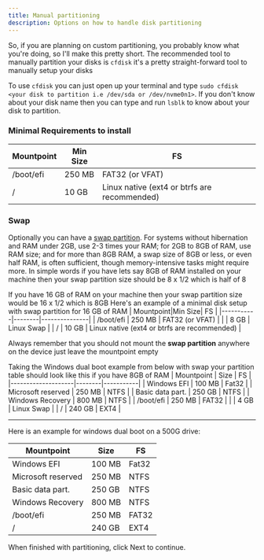 ```yaml
---
title: Manual partitioning
description: Options on how to handle disk partitioning
---
```


So, if you are planning on custom partitioning, you probably know what you're doing, so I'll make this pretty short.
The recommended tool to manually partition your disks is `cfdisk` it's a pretty straight-forward tool to manually setup your disks

To use `cfdisk` you can just open up your terminal and type `sudo cfdisk <your disk to partition i.e /dev/sda or /dev/nvme0n1>`.
If you don't know about your disk name then you can type and run `lsblk` to know about your disk to partition.

### Minimal Requirements to install

| Mountpoint|Min Size|      FS       |
|-----------|--------|---------------|
| /boot/efi | 250 MB |    FAT32 (or VFAT)      |
| /         |  10 GB | Linux native (ext4 or btrfs are recommended)  |

### Swap
Optionally you can have a [swap partition](https://wiki.archlinux.org/title/Swap).
For systems without hibernation and RAM under 2GB, use 2-3 times your RAM; for 2GB to 8GB of RAM, use RAM size; and for more than 8GB RAM, a swap size of 8GB or less, or even half RAM, is often sufficient, though memory-intensive tasks might require more.
In simple words if you have lets say 8GB of RAM installed on your machine then your swap partition size should be 8 x 1/2 which is half of 8

If you have 16 GB of RAM on your machine then your swap partition size would be 16 x 1/2 which is 8GB
Here's an example of a minimal disk setup with swap partition for 16 GB of RAM
| Mountpoint|Min Size|      FS       |
|-----------|--------|---------------|
| /boot/efi | 250 MB |    FAT32 (or VFAT)      |
|           | 8 GB   | Linux Swap |
| /         |  10 GB | Linux native (ext4 or btrfs are recommended)  |

Always remember that you should not mount the **swap partition** anywhere on the device just leave the mountpoint empty

Taking the Windows dual boot example from below with swap your partition table should look like this if you have 8GB of RAM
| Mountpoint         |  Size  |    FS     |
|--------------------|--------|-----------|
| Windows EFI        | 100 MB | Fat32     |
| Microsoft reserved | 250 MB | NTFS      |
| Basic data part.   | 250 GB | NTFS      |
| Windows Recovery   | 800 MB | NTFS      |
| /boot/efi          | 250 MB | FAT32     |
|                    | 4 GB   | Linux Swap |
| /                  | 240 GB | EXT4      |


---

Here is an example for windows dual boot on a 500G drive:

| Mountpoint         |  Size  |    FS     |
|--------------------|--------|-----------|
| Windows EFI        | 100 MB | Fat32     |
| Microsoft reserved | 250 MB | NTFS      |
| Basic data part.   | 250 GB | NTFS      |
| Windows Recovery   | 800 MB | NTFS      |
| /boot/efi          | 250 MB | FAT32     |
| /                  | 240 GB | EXT4      |


When finished with partitioning, click Next to continue.
